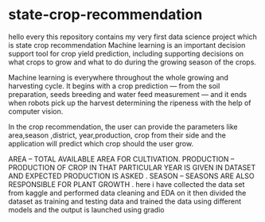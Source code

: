 # state-crop-recommendation
hello every this repository contains my very first data science project which is state crop recommendation 
Machine learning is an important decision support tool for crop yield prediction, including supporting decisions on what crops to grow and what to do during the growing season of the crops.

Machine learning is everywhere throughout the whole growing and harvesting cycle. It begins with a crop prediction — from the soil preparation, seeds breeding and water feed measurement — and it ends when robots pick up the harvest determining the ripeness with the help of computer vision.


In the crop recommendation, the user can provide the parameters like area,season ,district, year,production, crop from their side and the application will predict which crop should the user grow.

AREA – TOTAL AVAILABLE AREA FOR CULTIVATION.
PRODUCTION – PRODUCTION OF CROP IN THAT PARTICULAR YEAR IS GIVEN IN DATASET AND EXPECTED PRODUCTION IS ASKED .
SEASON – SEASONS ARE ALSO RESPONSIBLE FOR PLANT GROWTH .
here i have collected the data set from kaggle 
and performed data cleaning and EDA on it
then divided the dataset as training and testing data 
and trained the data using different models 
and the output is launched using gradio
